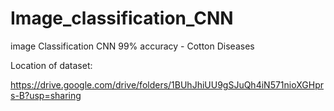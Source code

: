 # Image_classification_CNN
image Classification CNN 99% accuracy - Cotton Diseases

Location of dataset:

https://drive.google.com/drive/folders/1BUhJhiUU9gSJuQh4iN571nioXGHprs-B?usp=sharing
